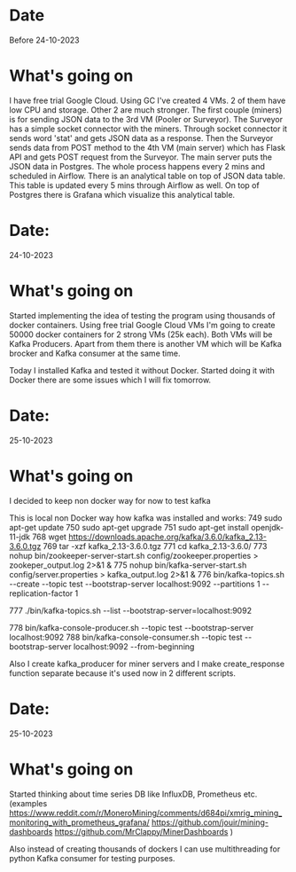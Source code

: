# Date
Before 24-10-2023
# What's going on
I have free trial Google Cloud. Using GC I've created 4 VMs. 2 of them have low CPU and storage. Other 2 are much stronger.
The first couple (miners) is for sending JSON data to the 3rd VM (Pooler or Surveyor). The Surveyor has a simple socket connector with the miners. Through socket connector it sends word 'stat' and gets JSON data as a response.
Then the Surveyor sends data from POST method to the 4th VM (main server) which has Flask API and gets POST request from the Surveyor. The main server puts the JSON data in Postgres. The whole process happens every 2 mins and scheduled in Airflow.
There is an analytical table on top of JSON data table. This table is updated every 5 mins through Airflow as well.
On top of Postgres there is Grafana which visualize this analytical table.


# Date:
24-10-2023
# What's going on
Started implementing the idea of testing the program using thousands of docker containers. Using free trial Google Cloud VMs I'm going to create 50000 docker containers for 2 strong VMs (25k each). Both VMs will be Kafka Producers. Apart from them there is another VM which will be Kafka brocker and Kafka consumer at the same time.

Today I installed Kafka and tested it without Docker. Started doing it with Docker there are some issues which I will fix tomorrow.


# Date:		
25-10-2023
# What's going on
I decided to keep non docker way for now to test kafka

This is local non Docker way how kafka was installed and works:
749  sudo apt-get update
750  sudo apt-get upgrade
751  sudo apt-get install openjdk-11-jdk
768  wget https://downloads.apache.org/kafka/3.6.0/kafka_2.13-3.6.0.tgz
769  tar -xzf kafka_2.13-3.6.0.tgz 
771  cd kafka_2.13-3.6.0/
773  nohup bin/zookeeper-server-start.sh config/zookeeper.properties > zookeper_output.log 2>&1 &
775  nohup bin/kafka-server-start.sh config/server.properties > kafka_output.log 2>&1 &
776  bin/kafka-topics.sh --create --topic test --bootstrap-server localhost:9092 --partitions 1 --replication-factor 1

777  ./bin/kafka-topics.sh --list --bootstrap-server=localhost:9092

778  bin/kafka-console-producer.sh --topic test --bootstrap-server localhost:9092
788  bin/kafka-console-consumer.sh --topic test --bootstrap-server localhost:9092 --from-beginning

Also I create kafka_producer for miner servers and I make create_response function separate because it's used now in 2 different scripts.


# Date:		
25-10-2023
# What's going on
Started thinking about time series DB like InfluxDB, Prometheus etc. (examples https://www.reddit.com/r/MoneroMining/comments/d684pi/xmrig_mining_monitoring_with_prometheus_grafana/
https://github.com/jouir/mining-dashboards
https://github.com/MrClappy/MinerDashboards
)

Also instead of creating thousands of dockers I can use multithreading for python Kafka consumer for testing purposes.

